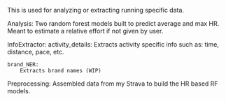 This is used for analyzing or extracting running specific data.

Analysis:
    Two random forest models built to predict average and max HR. Meant to estimate a relative effort if not given by user.

InfoExtractor:
    activity_details:
        Extracts activity specific info such as: time, distance, pace, etc.

    brand_NER:
        Extracts brand names (WIP)

Preprocessing:
    Assembled data from my Strava to build the HR based RF models.